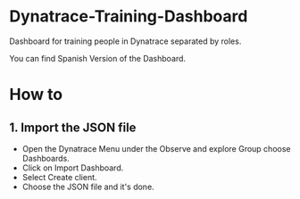 # Dynatrace-Training-Dashboard
Dashboard for training people in Dynatrace separated by roles.

You can find Spanish Version of the Dashboard.

# How to

## 1. Import the JSON file 

   - Open the Dynatrace Menu under the Observe and explore Group choose Dashboards.
   - Click on Import Dashboard.
   - Select Create client.
   - Choose the JSON file and it's done.
